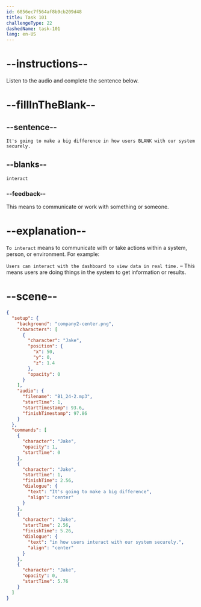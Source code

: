 ```yaml
---
id: 6856ec7f564af8b9cb209d48
title: Task 101
challengeType: 22
dashedName: task-101
lang: en-US
---
```


<!-- (Audio) Jake: It's going to make a big difference in how users interact with our system securely. -->

# --instructions--

Listen to the audio and complete the sentence below.

# --fillInTheBlank--

## --sentence--

`It's going to make a big difference in how users BLANK with our system securely.`

## --blanks--

`interact`

### --feedback--

This means to communicate or work with something or someone.

# --explanation--

`To interact` means to communicate with or take actions within a system, person, or environment. For example:

`Users can interact with the dashboard to view data in real time.` – This means users are doing things in the system to get information or results.

# --scene--

```json
{
  "setup": {
    "background": "company2-center.png",
    "characters": [
      {
        "character": "Jake",
        "position": {
          "x": 50,
          "y": 0,
          "z": 1.4
        },
        "opacity": 0
      }
    ],
    "audio": {
      "filename": "B1_24-2.mp3",
      "startTime": 1,
      "startTimestamp": 93.6,
      "finishTimestamp": 97.86
    }
  },
  "commands": [
    {
      "character": "Jake",
      "opacity": 1,
      "startTime": 0
    },
    {
      "character": "Jake",
      "startTime": 1,
      "finishTime": 2.56,
      "dialogue": {
        "text": "It's going to make a big difference",
        "align": "center"
      }
    },
    {
      "character": "Jake",
      "startTime": 2.56,
      "finishTime": 5.26,
      "dialogue": {
        "text": "in how users interact with our system securely.",
        "align": "center"
      }
    },
    {
      "character": "Jake",
      "opacity": 0,
      "startTime": 5.76
    }
  ]
}
```
